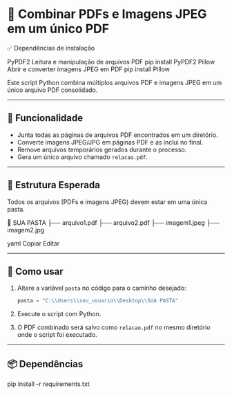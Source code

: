 # 📄 Combinar PDFs e Imagens JPEG em um único PDF


✅ Dependências de instalação

PyPDF2	Leitura e manipulação de arquivos PDF	pip install PyPDF2
Pillow	Abrir e converter imagens JPEG em PDF	pip install Pillow


Este script Python combina múltiplos arquivos PDF e imagens JPEG em um único arquivo PDF consolidado.

---

## 🔧 Funcionalidade

- Junta todas as páginas de arquivos PDF encontrados em um diretório.
- Converte imagens JPEG/JPG em páginas PDF e as inclui no final.
- Remove arquivos temporários gerados durante o processo.
- Gera um único arquivo chamado `relacao.pdf`.

---

## 📂 Estrutura Esperada

Todos os arquivos (PDFs e imagens JPEG) devem estar em uma única pasta.

📁 SUA PASTA ├── arquivo1.pdf ├── arquivo2.pdf ├── imagem1.jpeg ├── imagem2.jpg

yaml
Copiar
Editar

---

## 🚀 Como usar

1. Altere a variável `pasta` no código para o caminho desejado:
    ```python
    pasta = "C:\\Users\\seu_usuario\\Desktop\\SUA PASTA"
    ```
2. Execute o script com Python.

3. O PDF combinado será salvo como `relacao.pdf` no mesmo diretório onde o script foi executado.

---

## 📦 Dependências

pip install -r requirements.txt